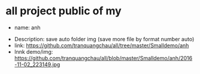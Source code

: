 # all project public of my

+ name: anh
- Description: save auto folder img (save more file by format number auto)
- link: https://github.com/tranquangchau/all/tree/master/Smalldemo/anh
- lnnk demo/img: https://github.com/tranquangchau/all/blob/master/Smalldemo/anh/2016-11-02_223149.jpg


